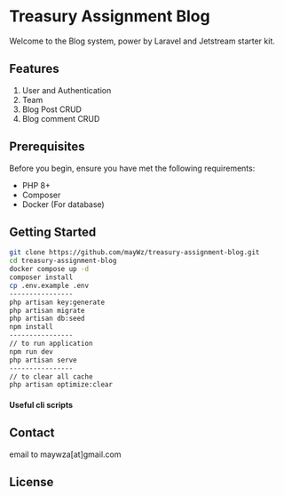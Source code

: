 # Treasury Assignment Blog 

Welcome to the Blog system, power by Laravel and Jetstream starter kit.

## Features

1. User and Authentication
2. Team
3. Blog Post CRUD
3. Blog comment CRUD

## Prerequisites

Before you begin, ensure you have met the following requirements:

- PHP 8+
- Composer
- Docker (For database)

## Getting Started
```bash
git clone https://github.com/mayWz/treasury-assignment-blog.git
cd treasury-assignment-blog
docker compose up -d 
composer install
cp .env.example .env
----------------
php artisan key:generate
php artisan migrate
php artisan db:seed
npm install
----------------
// to run application
npm run dev
php artisan serve
----------------
// to clear all cache
php artisan optimize:clear
```

#### Useful cli scripts


## Contact

email to maywza[at]gmail.com

## License
